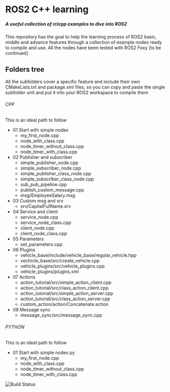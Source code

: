 # ROS2 C++ learning
##### _A useful collection of rclcpp examples to dive into ROS2_
This repository has the goal to help the learning process of ROS2 basic, middle and advance features through a collection of example nodes ready to compile and use.
All the nodes have been tested with ROS2 Foxy [to be continued]
## Folders tree
All the subfolders cover a specific feature and include their own CMakeLists.txt and package.xml files, so you can copy and paste the single subfolder unit and put it into your ROS2 workspace to compile them
###### CPP
This is an ideal path to follow
* 01 Start with simple nodes
    * my_first_node.cpp
    * node_with_class.cpp
    * node_timer_without_class.cpp
    * node_timer_with_class.cpp
* 02 Publisher and subscriber
    * simple_publisher_node.cpp
    * simple_subscriber_node.cpp
    * simple_publisher_class_node.cpp
    * simple_subscriber_class_node.cpp
    * sub_pub_pipeline.cpp
    * publish_custom_message.cpp
    * msg/EmployeeSalary.msg
* 03 Custom msg and srv
    * srv/CapitalFullName.srv
* 04 Service and client
    * service_node.cpp
    * service_node_class.cpp
    * client_node.cpp
    * client_node_class.cpp
* 05 Parameters
    * set_parameters.cpp
* 06 Plugins
    * vehicle_base/include/vehicle_base/regular_vehicle.hpp
    * vechicle_base/src/create_vehicle.cpp
    * vehicle_plugins/src/vehicle_plugins.cpp
    * vehicle_plugins/plugins.xml
* 07 Actions
    * action_tutorial/src/simple_action_client.cpp
    * action_tutorial/src/class_action_client.cpp
    * action_tutorial/src/simple_action_server.cpp
    * action_tutorial/src/class_action_server.cpp
    * custom_action/action/Concatenate.action
* 08 Message sync
    * message_sync/src/message_sync.cpp

###### PYTHON
This is an ideal path to follow
* 01 Start with simple nodes py
    * my_first_node.cpp
    * node_with_class.cpp
    * node_timer_without_class.cpp
    * node_timer_with_class.cpp

![Build Status](https://travis-ci.org/joemccann/dillinger.svg?branch=master)

